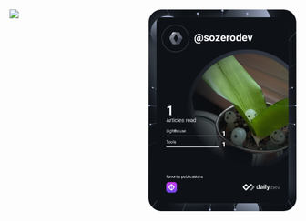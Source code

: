 
<div align="left">
  <a href="https://github-readme-stats-git-masterrstaa-rickstaa.vercel.app/api?username=sozerodev&show_icons=true&theme=onedark" target="_blank">
    <img
      width="350"
      src="https://github-readme-stats-git-masterrstaa-rickstaa.vercel.app/api?username=sozerodev&show_icons=true&theme=onedark"
    />
  </a>
  <a href="https://api.daily.dev/get?r=omBratteng" target="_blank">
    <img
      width="260"
      align="right"
      src="./devcard.svg"
    />
  </a>
</div>